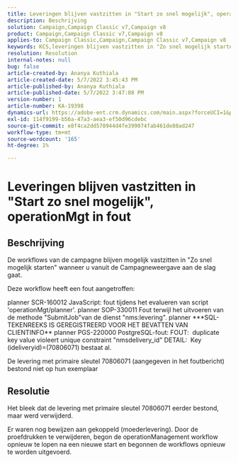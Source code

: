 ```yaml
---
title: Leveringen blijven vastzitten in "Start zo snel mogelijk", operationMgt in fout
description: Beschrijving
solution: Campaign,Campaign Classic v7,Campaign v8
product: Campaign,Campaign Classic v7,Campaign v8
applies-to: Campaign Classic,Campaign,Campaign Classic v7,Campaign v8
keywords: KCS,leveringen blijven vastzitten in "Zo snel mogelijk starten", bewerkingMgt in fout
resolution: Resolution
internal-notes: null
bug: false
article-created-by: Ananya Kuthiala
article-created-date: 5/7/2022 3:45:43 PM
article-published-by: Ananya Kuthiala
article-published-date: 5/7/2022 3:47:08 PM
version-number: 1
article-number: KA-19398
dynamics-url: https://adobe-ent.crm.dynamics.com/main.aspx?forceUCI=1&pagetype=entityrecord&etn=knowledgearticle&id=d14b53bd-1cce-ec11-a7b5-0022480a8e40
exl-id: 114f9199-b56a-47a3-aea3-ef50d96cdebc
source-git-commit: e8f4ca2dd578944d4fe399074fab461de88ad247
workflow-type: tm+mt
source-wordcount: '165'
ht-degree: 1%

---
```


# Leveringen blijven vastzitten in &quot;Start zo snel mogelijk&quot;, operationMgt in fout

## Beschrijving


De workflows van de campagne blijven mogelijk vastzitten in &quot;Zo snel mogelijk starten&quot; wanneer u vanuit de Campagneweergave aan de slag gaat.



Deze workflow heeft een fout aangetroffen:

planner SCR-160012 JavaScript: fout tijdens het evalueren van script &#39;operationMgt/planner&#39;.
planner SOP-330011 Fout terwijl het uitvoeren van de methode &quot;SubmitJob&quot;van de dienst &quot;nms:levering&quot;.
planner \*\*\*SQL-TEKENREEKS IS GEREGISTREERD VOOR HET BEVATTEN VAN CLIENTINFO\*\* planner PGS-220000 PostgreSQL-fout: FOUT:  duplicate key value violeert unique constraint &quot;nmsdelivery_id&quot; DETAIL:  Key (ideliveryid)=(70806071) bestaat al.

De levering met primaire sleutel 70806071 (aangegeven in het foutbericht) bestond niet op hun exemplaar


## Resolutie


Het bleek dat de levering met primaire sleutel 70806071 eerder bestond, maar werd verwijderd.

Er waren nog bewijzen aan gekoppeld (moederlevering). Door de proefdrukken te verwijderen, begon de operationManagement workflow opnieuw te lopen na een nieuwe start en begonnen de workflows opnieuw te worden uitgevoerd.
